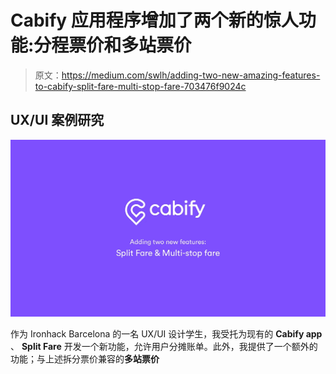# Cabify 应用程序增加了两个新的惊人功能:分程票价和多站票价

> 原文：<https://medium.com/swlh/adding-two-new-amazing-features-to-cabify-split-fare-multi-stop-fare-703476f9024c>

## UX/UI 案例研究

![](img/8df431ccfea61adcfcfac41051091c23.png)

作为 Ironhack Barcelona 的一名 UX/UI 设计学生，我受托为现有的 **Cabify app** 、 **Split Fare** 开发一个新功能，允许用户分摊账单。此外，我提供了一个额外的功能；与上述拆分票价兼容的**多站票价**